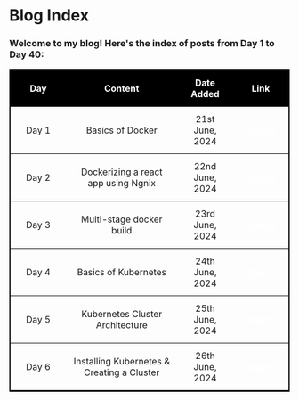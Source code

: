 # Blog Index

<style>
  table {
    width: 100%;
    border-collapse: collapse;
    border: 2px solid #000;
  }

  th, td {
    padding: 12px;
    text-align: center;
    border-bottom: 1px solid #000;
  }

  th {
    background-color: #000;
    color: #000;
  }

  

  tr:hover {
    background-color: #000;
  }

  a {
    color: #000;
    text-decoration: none;
    font-weight: bold;
  }

  a:hover {
    text-decoration: underline;
  }
</style>

### Welcome to my blog! Here's the index of posts from Day 1 to Day 40:

<table>
  <thead>
    <tr>
      <th style="width: 20%; color: white;">Day</th>
      <th style="width: 40%; color: white;">Content</th>
       <th style="width: 20%; color: white;">Date Added</th>
      <th style="width: 20%; color: white;">Link</th>
    </tr>
  </thead>
  <tbody>
    <tr>
      <td>Day 1</td>
      <td>Basics of Docker</td>
      <td>21st June, 2024</td>
      <td><a href="/day/1" style="color: white; text-decoration: underline;">/day/1</a></td>
    </tr>
    <tr>
      <td>Day 2</td>
      <td>Dockerizing a react app using Ngnix</td>
      <td>22nd June, 2024</td>
      <td><a href="/day/2" style="color: white; text-decoration: underline;">/day/2</a></td>
    </tr>
    <tr>
      <td>Day 3</td>
      <td>Multi-stage docker build</td>
      <td>23rd June, 2024</td>
      <td><a href="/day/3" style="color: white; text-decoration: underline;">/day/3</a></td>
    </tr>
    <tr>
      <td>Day 4</td>
      <td>Basics of Kubernetes</td>
      <td>24th June, 2024</td>
      <td><a href="/day/4" style="color: white; text-decoration: underline;">/day/4</a></td>
    </tr>
    <tr>
      <td>Day 5</td>
      <td>Kubernetes Cluster Architecture</td>
      <td>25th June, 2024</td>
      <td><a href="/day/5" style="color: white; text-decoration: underline;">/day/5</a></td>
    </tr>
    <tr>
      <td>Day 6</td>
      <td>Installing Kubernetes & Creating a Cluster</td>
      <td>26th June, 2024</td>
      <td><a href="/day/6" style="color: white; text-decoration: underline;">/day/6</a></td>
    </tr>
    
  </tbody>
</table>
